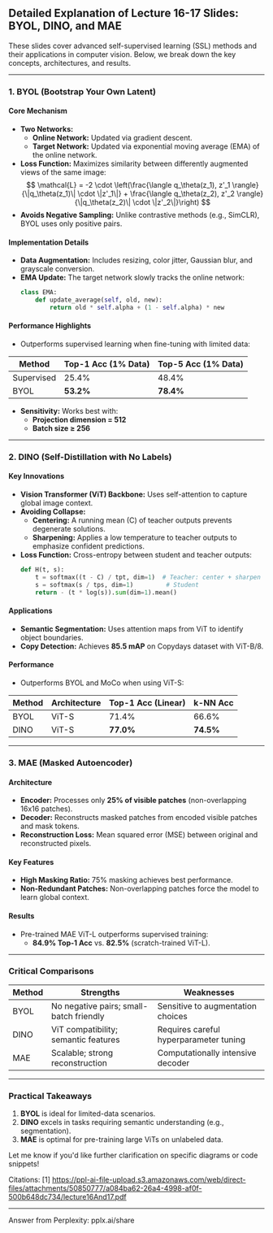 ## Detailed Explanation of Lecture 16-17 Slides: BYOL, DINO, and MAE

These slides cover advanced self-supervised learning (SSL) methods and their applications in computer vision. Below, we break down the key concepts, architectures, and results.

---

### **1. BYOL (Bootstrap Your Own Latent)**

#### **Core Mechanism**
- **Two Networks:** 
  - **Online Network:** Updated via gradient descent.
  - **Target Network:** Updated via exponential moving average (EMA) of the online network.
- **Loss Function:** Maximizes similarity between differently augmented views of the same image:
  $$
  \mathcal{L} = -2 \cdot \left(\frac{\langle q_\theta(z_1), z'_1 \rangle}{\|q_\theta(z_1)\| \cdot \|z'_1\|} + \frac{\langle q_\theta(z_2), z'_2 \rangle}{\|q_\theta(z_2)\| \cdot \|z'_2\|}\right)
  $$
- **Avoids Negative Sampling:** Unlike contrastive methods (e.g., SimCLR), BYOL uses only positive pairs.

#### **Implementation Details**
- **Data Augmentation:** Includes resizing, color jitter, Gaussian blur, and grayscale conversion.
- **EMA Update:** The target network slowly tracks the online network:
  ```python
  class EMA:
      def update_average(self, old, new):
          return old * self.alpha + (1 - self.alpha) * new
  ```

#### **Performance Highlights**
- Outperforms supervised learning when fine-tuning with limited data:

| Method     | Top-1 Acc (1% Data) | Top-5 Acc (1% Data) |
|------------|---------------------|---------------------|
| Supervised | 25.4%               | 48.4%               |
| BYOL       | **53.2%**           | **78.4%**           |

- **Sensitivity:** Works best with:
  - **Projection dimension = 512**
  - **Batch size ≥ 256**

---

### **2. DINO (Self-Distillation with No Labels)**

#### **Key Innovations**
- **Vision Transformer (ViT) Backbone:** Uses self-attention to capture global image context.
- **Avoiding Collapse:** 
  - **Centering:** A running mean (C) of teacher outputs prevents degenerate solutions.
  - **Sharpening:** Applies a low temperature to teacher outputs to emphasize confident predictions.
- **Loss Function:** Cross-entropy between student and teacher outputs:
  ```python
  def H(t, s):
      t = softmax((t - C) / tpt, dim=1)  # Teacher: center + sharpen
      s = softmax(s / tps, dim=1)         # Student
      return - (t * log(s)).sum(dim=1).mean()
  ```

#### **Applications**
- **Semantic Segmentation:** Uses attention maps from ViT to identify object boundaries.
- **Copy Detection:** Achieves **85.5 mAP** on Copydays dataset with ViT-B/8.

#### **Performance**
- Outperforms BYOL and MoCo when using ViT-S:

| Method   | Architecture | Top-1 Acc (Linear) | k-NN Acc |
|----------|--------------|--------------------|----------|
| BYOL     | ViT-S        | 71.4%              | 66.6%    |
| DINO     | ViT-S        | **77.0%**          | **74.5%**|

---

### **3. MAE (Masked Autoencoder)**

#### **Architecture**
- **Encoder:** Processes only **25% of visible patches** (non-overlapping 16x16 patches).
- **Decoder:** Reconstructs masked patches from encoded visible patches and mask tokens.
- **Reconstruction Loss:** Mean squared error (MSE) between original and reconstructed pixels.

#### **Key Features**
- **High Masking Ratio:** 75% masking achieves best performance.
- **Non-Redundant Patches:** Non-overlapping patches force the model to learn global context.

#### **Results**
- Pre-trained MAE ViT-L outperforms supervised training:
  - **84.9% Top-1 Acc** vs. **82.5%** (scratch-trained ViT-L).

---

### **Critical Comparisons**

| Method | Strengths                          | Weaknesses                     |
|--------|------------------------------------|--------------------------------|
| BYOL   | No negative pairs; small-batch friendly | Sensitive to augmentation choices |
| DINO   | ViT compatibility; semantic features  | Requires careful hyperparameter tuning |
| MAE    | Scalable; strong reconstruction      | Computationally intensive decoder |

---

### **Practical Takeaways**
1. **BYOL** is ideal for limited-data scenarios.
2. **DINO** excels in tasks requiring semantic understanding (e.g., segmentation).
3. **MAE** is optimal for pre-training large ViTs on unlabeled data.

Let me know if you'd like further clarification on specific diagrams or code snippets!

Citations:
[1] https://ppl-ai-file-upload.s3.amazonaws.com/web/direct-files/attachments/50850777/a084ba62-26a4-4998-af0f-500b648dc734/lecture16And17.pdf

---
Answer from Perplexity: pplx.ai/share